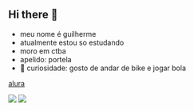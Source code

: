 ## Hi there 👋

- meu nome é guilherme
- atualmente estou so estudando
- moro em ctba
- apelido: portela
- 🧐 curiosidade: gosto de andar de bike e jogar bola
 
[alura](www.alura.com.br)

![](https://media.tenor.com/8M4o61_YhrgAAAAM/grau-de-bike-de-rodinha.gif) ![](https://media.tenor.com/u9I92ozmpDsAAAAM/football-tricks.gif)
